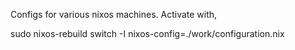 Configs for various nixos machines. Activate with,

sudo nixos-rebuild switch -I nixos-config=./work/configuration.nix
